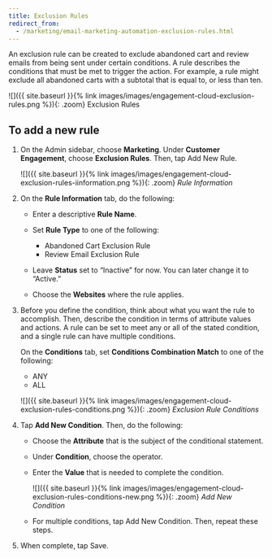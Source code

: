 ```yaml
---
title: Exclusion Rules
redirect_from: 
  - /marketing/email-marketing-automation-exclusion-rules.html
---
```


An exclusion rule can be created to exclude abandoned cart and review emails from being sent under certain conditions. A rule describes the conditions that must be met to trigger the action. For example, a rule might exclude all abandoned carts with a subtotal that is equal to, or less than ten.

![]({{ site.baseurl }}{% link images/images/engagement-cloud-exclusion-rules.png %}){: .zoom}
Exclusion Rules

## To add a new rule

1. On the Admin sidebar, choose **Marketing**. Under **Customer Engagement**, choose **Exclusion Rules**. Then, tap <span class="btn">Add New Rule</span>.

    ![]({{ site.baseurl }}{% link images/images/engagement-cloud-exclusion-rules-iinformation.png %}){: .zoom}
    *Rule Information*

1. On the **Rule Information** tab, do the following:

    * Enter a descriptive **Rule Name**.

    * Set **Rule Type** to one of the following:

        * Abandoned Cart Exclusion Rule
        * Review Email Exclusion Rule

    * Leave **Status** set to “Inactive” for now. You can later change it to “Active.”

    * Choose the **Websites** where the rule applies.

1. Before you define the condition, think about what you want the rule to accomplish. Then, describe the condition in terms of attribute values and actions. A rule can be set to meet any or all of the stated condition, and a single rule can have multiple conditions.

    On the **Conditions** tab, set **Conditions Combination Match** to one of the following:

    * ANY
    * ALL

    ![]({{ site.baseurl }}{% link images/images/engagement-cloud-exclusion-rules-conditions.png %}){: .zoom}
    *Exclusion Rule Conditions*

1. Tap **Add New Condition**. Then, do the following:

    * Choose the **Attribute** that is the subject of the conditional statement.

    * Under **Condition**, choose the operator.

    * Enter the **Value** that is needed to complete the condition.

        ![]({{ site.baseurl }}{% link images/images/engagement-cloud-exclusion-rules-conditions-new.png %}){: .zoom}
        *Add New Condition*

    * For multiple conditions, tap <span class="btn">Add New Condition</span>. Then, repeat these steps.

1. When complete, tap <span class="btn">Save</span>.

